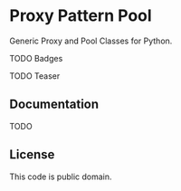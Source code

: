 # Proxy Pattern Pool

Generic Proxy and Pool Classes for Python.

TODO Badges

TODO Teaser

## Documentation

TODO

## License

This code is public domain.
